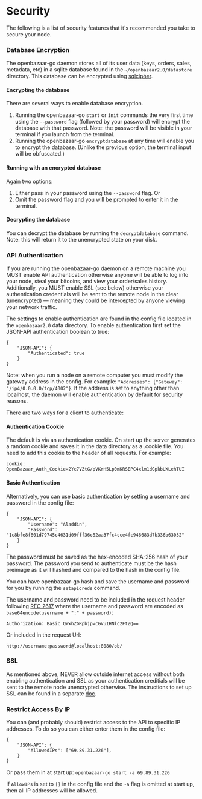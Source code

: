 Security
========================
The following is a list of security features that it's recommended you take to secure your node.

### Database Encryption

The openbazaar-go daemon stores all of its user data (keys, orders, sales, metadata, etc) in a sqlite database found in the `~/openbazaar2.0/datastore`
directory. This database can be encrypted using [sqlcipher](https://www.zetetic.net/sqlcipher/).

#### Encrypting the database
There are several ways to enable database encryption.

1. Running the openbazaar-go `start` or `init` commands the very first time using the `--password` flag (followed by your password) will encrypt the database with that password. Note:
the password will be visible in your terminal if you launch from the terminal.
2. Running the openbazaar-go `encryptdatabase` at any time will enable you to encrypt the database. (Unlike the previous option, the terminal input will be obfuscated.)

#### Running with an encrypted database
Again two options:

1. Either pass in your password using the `--password` flag. Or
2. Omit the password flag and you will be prompted to enter it in the terminal.

#### Decrypting the database

You can decrypt the database by running the `decryptdatabase` command. Note: this will return it to the unencrypted state on your disk.

### API Authentication

If you are running the openbazaar-go daemon on a remote machine you MUST enable API authentication otherwise anyone will be able to log into your
node, steal your bitcoins, and view your order/sales history. Additionally, you MUST enable SSL (see below) otherwise your authentication credentials
will be sent to the remote node in the clear (unencrypted) ― meaning they could be intercepted by anyone viewing your network traffic. 

The settings to enable authentication are found in the config file located in the `openbazaar2.0` data directory. To enable authentication first set the
JSON-API authentication boolean to true:
```
{
    "JSON-API": {
        "Authenticated": true
    }
}
```

Note: when you run a node on a remote computer you must modify the gateway address in the config. For example: `"Addresses": {"Gateway": "/ip4/0.0.0.0/tcp/4002"}`. If the address is
set to anything other than localhost, the daemon will enable authentication by default for security reasons.

There are two ways for a client to authenticate:

#### Authentication Cookie
The default is via an authentication cookie. On start up the server generates a random cookie and saves it in the data directory as a .cookie file. You need to add this cookie to the header of all requests. For example:
```
cookie: OpenBazaar_Auth_Cookie=2Yc7VZtG/pVKrH5Lp0mKRSEPC4xlm1dGpkbUXLehTUI
```

#### Basic Authentication
Alternatively, you can use basic authentication by setting a username and password in the config file:
```
{
    "JSON-API": {
        "Username": "Aladdin",
        "Password": "1c8bfe8f801d79745c4631d09fff36c82aa37fc4cce4fc946683d7b336b63032"
    }
}
```
The password must be saved as the hex-encoded SHA-256 hash of your password. The password you send to authenticate must be the hash preimage as it will hashed and compared to the hash in the config file.

You can have openbazaar-go hash and save the username and password for you by running the `setapicreds` command.

The username and password need to be included in the request header following [RFC 2617](https://www.ietf.org/rfc/rfc2617.txt) where the username and password are encoded as `base64encode(username + ":" + password)`:
```
Authorization: Basic QWxhZGRpbjpvcGVuIHNlc2FtZQ==
```
Or included in the request Url:
```
http://username:password@localhost:8080/ob/
```
### SSL
As mentioned above, NEVER allow outside internet access without both enabling authentication and SSL as your authentication creditials will be sent to the remote node unencrypted otherwise.
The instructions to set up SSL can be found in a separate [doc](https://github.com/phoreproject/openbazaar-go/blob/master/docs/ssl.md). 

### Restrict Access By IP
You can (and probably should) restrict access to the API to specific IP addresses. To do so you can either enter them in the config file:
```
{
    "JSON-API": {
        "AllowedIPs": ["69.89.31.226"],
    }
}
```
Or pass them in at start up: `openbazaar-go start -a 69.89.31.226`

If `AllowIPs` is set to `[]` in the config file and the `-a` flag is omitted at start up, then all IP addresses will be allowed.
